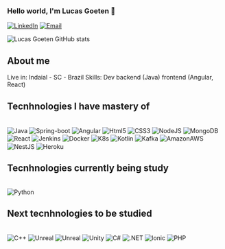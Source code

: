 ### Hello world, I'm Lucas Goeten 👋


[![LinkedIn](https://img.shields.io/badge/LinkedIn-0077B5?style=for-the-badge&logo=linkedin&logoColor=white)](https://www.linkedin.com/in/lucas-eduardo-goeten-47a12b118)
[![Email](https://img.shields.io/badge/Gmail-D14836?style=for-the-badge&logo=gmail&logoColor=white)](lucasgoeten@gmail.com)



![Lucas Goeten GitHub stats](https://github-readme-stats.vercel.app/api?username=lucasgoetengithub&show_icons=true&theme=transparent)


## About me
Live in: Indaial - SC - Brazil
Skills: Dev backend (Java) frontend (Angular, React)

## Tecnhnologies I have mastery of

<div style="display: inline-block"> <br/>
  <img align="center" alt="Java" src="https://img.shields.io/badge/Java-ED8B00?style=for-the-badge&logo=java&logoColor=white"</img>
  <img align="center" alt="Spring-boot" src="https://img.shields.io/badge/Spring-6DB33F?style=for-the-badge&logo=spring&logoColor=white"</img> 
  <img align="center" alt="Angular" src="https://img.shields.io/badge/Angular-DD0031?style=for-the-badge&logo=angular&logoColor=white"</img> 
  <img align="center" alt="Html5" src="https://img.shields.io/badge/HTML5-E34F26?style=for-the-badge&logo=html5&logoColor=white"</img>  
  <img align="center" alt="CSS3" src="https://img.shields.io/badge/CSS3-1572B6?style=for-the-badge&logo=css3&logoColor=white"</img>  
  <img align="center" alt="NodeJS" src="https://img.shields.io/badge/Node.js-43853D?style=for-the-badge&logo=node.js&logoColor=white"</img>
  <img align="center" alt="MongoDB" src="https://img.shields.io/badge/MongoDB-4EA94B?style=for-the-badge&logo=mongodb&logoColor=white"</img> 
  <img align="center" alt="React" src="https://img.shields.io/badge/React-20232A?style=for-the-badge&logo=react&logoColor=61DAFB"</img>  
  <img align="center" alt="Jenkins" src="https://img.shields.io/badge/Jenkins-D24939?style=for-the-badge&logo=Jenkins&logoColor=white"</img>  
  <img align="center" alt="Docker" src="https://img.shields.io/badge/Docker-2CA5E0?style=for-the-badge&logo=docker&logoColor=white"</img>  
  <img align="center" alt="K8s" src="https://img.shields.io/badge/kubernetes-326ce5.svg?&style=for-the-badge&logo=kubernetes&logoColor=white"</img>
  <img align="center" alt="Kotlin" src="https://img.shields.io/badge/Kotlin-0095D5?&style=for-the-badge&logo=kotlin&logoColor=whit"</img> 
  <img align="center" alt="Kafka" src="https://img.shields.io/badge/Apache-CA2136?style=for-the-badge&logo=apache&logoColor=white"</img> 
  <img align="center" alt="AmazonAWS" src="https://img.shields.io/badge/Amazon_AWS-232F3E?style=for-the-badge&logo=amazon-aws&logoColor=white"</img> 
  <img align="center" alt="NestJS" src="https://img.shields.io/badge/nestjs-E0234E?style=for-the-badge&logo=nestjs&logoColor=white"</img> 
  <img align="center" alt="Heroku" src="https://img.shields.io/badge/Heroku-430098?style=for-the-badge&logo=heroku&logoColor=white"</img> 
</div><br/>


## Tecnhnologies currently being study 

<div style="display: inline-block"> <br/>
  <img align="center" alt="Python" src="https://img.shields.io/badge/Python-3776AB?style=for-the-badge&logo=python&logoColor=white"</img>  
</div><br/>

## Next tecnhnologies to be studied

<div style="display: inline-block"> <br/>
  <img align="center" alt="C++" src="https://img.shields.io/badge/C%2B%2B-00599C?style=for-the-badge&logo=c%2B%2B&logoColor=white"</img>
  <img align="center" alt="Unreal" src="https://img.shields.io/badge/-Unreal%20Engine-313131?style=for-the-badge&logo=unreal-engine&logoColor=white"</img>
  <img align="center" alt="Unreal" src="https://img.shields.io/badge/blender-%23F5792A.svg?style=for-the-badge&logo=blender&logoColor=white"</img>
  <img align="center" alt="Unity" src="https://img.shields.io/badge/Unity-100000?style=for-the-badge&logo=unity&logoColor=white"</img>
  <img align="center" alt="C#" src="https://img.shields.io/badge/C%23-239120?style=for-the-badge&logo=c-sharp&logoColor=white"</img>
  <img align="center" alt=".NET" src="https://img.shields.io/badge/.NET-512BD4?style=for-the-badge&logo=dotnet&logoColor=white"</img> 
  <img align="center" alt="Ionic" src="https://img.shields.io/badge/Ionic-3880FF?style=for-the-badge&logo=ionic&logoColor=white"</img>  
  <img align="center" alt="PHP" src="https://img.shields.io/badge/PHP-777BB4?style=for-the-badge&logo=php&logoColor=white"</img> 
</div><br/>

<!--
**lucasgoetengithub/lucasgoetengithub** is a ✨ _special_ ✨ repository because its `README.md` (this file) appears on your GitHub profile.

-->
